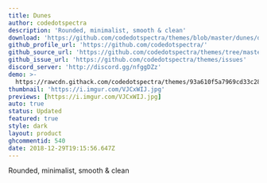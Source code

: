 ```yaml
---
title: Dunes
author: codedotspectra
description: 'Rounded, minimalist, smooth & clean'
download: 'https://github.com/codedotspectra/themes/blob/master/dunes/dunes.theme.css'
github_profile_url: 'https://github.com/codedotspectra/'
github_source_url: 'https://github.com/codedotspectra/themes/tree/master/dunes'
github_issue_url: 'https://github.com/codedotspectra/themes/issues'
discord_server: 'http://discord.gg/nfggDZz'
demo: >-
  https://rawcdn.githack.com/codedotspectra/themes/93a610f5a7969cd33c286a68816ab428f2e2b1a3/dunes/dunes.theme.css
thumbnail: 'https://i.imgur.com/VJCxWIJ.jpg'
previews: [https://i.imgur.com/VJCxWIJ.jpg]
auto: true
status: Updated
featured: true
style: dark
layout: product
ghcommentid: 540 
date: 2018-12-29T19:15:56.647Z
---
```

Rounded, minimalist, smooth & clean
